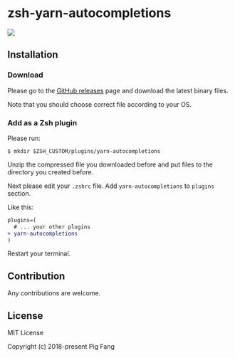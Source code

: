 # zsh-yarn-autocompletions

![](./screenshot.gif)

## Installation

### Download

Please go to the [GitHub releases](https://github.com/g-plane/zsh-yarn-autocompletions/releases)
page and download the latest binary files.

Note that you should choose correct file according to your OS.

### Add as a Zsh plugin

Please run:

```shell
$ mkdir $ZSH_CUSTOM/plugins/yarn-autocompletions
```

Unzip the compressed file you downloaded before
and put files to the directory you created before.

Next please edit your `.zshrc` file.
Add `yarn-autocompletions` to `plugins` section.

Like this:

```diff
plugins=(
  # ... your other plugins
+ yarn-autocompletions
)
```

Restart your terminal.

## Contribution

Any contributions are welcome.

## License

MIT License

Copyright (c) 2018-present Pig Fang

